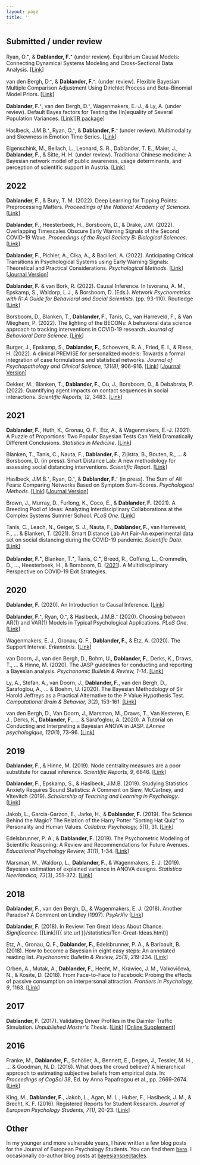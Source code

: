 ```yaml
---
layout: page
title: ''
---
```


## Submitted / under review
Ryan, O.<sup>&#11089;</sup>, & **Dablander, F.**<sup>&#11089;</sup> (under review). Equilibrium Causal Models: Connecting Dynamical Systems Modeling and Cross-Sectional Data Analysis. [[Link](https://psyarxiv.com/q4d9g)]

van den Bergh, D.<sup><small>&#11089;</small></sup>, & **Dablander, F.**<sup><small>&#11089;</small></sup>. (under review). Flexible Bayesian Multiple Comparison Adjustment Using Dirichlet Process and Beta-Binomial Model Priors. [[Link](https://arxiv.org/abs/2208.07086)]

**Dablander, F.**<sup><small>&#11089;</small></sup>, van den Bergh, D.<sup><small>&#11089;</small></sup>, Wagenmakers, E.-J., & Ly, A. (under review). Default Bayes factors for Testing the (In)equality of Several Population Variances. [[Link](https://arxiv.org/abs/2003.06278)][[R package](https://github.com/fdabl/bfvartest)]

Haslbeck, J.M.B.<sup><small>&#11089;</small></sup>, Ryan, O.<sup><small>&#11089;</small></sup>, & **Dablander, F.**<sup><small>&#11089;</small></sup> (under review). Multimodality and Skewness in Emotion Time Series. [[Link](https://psyarxiv.com/qudr6)]

Eigenschink, M., Bellach, L., Leonard, S. R., Dablander, T. E., Maier, J., **Dablander, F.**, & Sitte, H. H. (under review). Traditional Chinese medicine: A Bayesian network model of public awareness, usage determinants, and perception of scientific support in Austria. [[Link](https://www.medrxiv.org/content/10.1101/2021.12.24.21268331v2)]


## 2022
**Dablander, F.**, & Bury, T. M. (2022). Deep Learning for Tipping Points: Preprocessing Matters. *Proceedings of the National Academy of Sciences*. [[Link](https://www.pnas.org/doi/10.1073/pnas.2207720119)]

**Dablander, F.**, Heesterbeek, H., Borsboom, D., & Drake, J.M. (2022). Overlapping Timescales Obscure Early Warning Signals of the Second COVID-19 Wave.  *Proceedings of the Royal Society B: Biological Sciences*. [[Link](https://royalsocietypublishing.org/doi/10.1098/rspb.2021.1809)]

**Dablander, F.**, Pichler, A., Cika, A., & Bacilieri, A. (2022). Anticipating Critical Transitions in Psychological Systems using Early Warning Signals: Theoretical and Practical Considerations. *Psychological Methods*. [[Link](https://psyarxiv.com/5wc28)] [[Journal Version](https://psycnet.apa.org/record/2022-19018-001)]

**Dablander, F.** & van Bork, R. (2022). Causal Inference. In Isvoranu, A. M., Epskamp, S., Waldorp, L.J., & Borsboom, D. (Eds.). *Network Psychometrics with R: A Guide for Behavioral and Social Scientists.* (pp. 93-110). Routledge [[Link](https://royalsocietypublishing.org/doi/10.1098/rspb.2021.1809)]

Borsboom, D., Blanken, T., **Dablander, F.**, Tanis, C., van Harreveld, F., & Van Mieghem, P. (2022). The lighting of the BECONs: A behavioral data science approach to tracking interventions in COVID-19 research. *Journal of Behavioral Data Science*. [[Link](https://jbds.isdsa.org/index.php/jbds/article/view/26)]

Burger, J., Epskamp, S., **Dablander, F.**, Schoevers, R. A., Fried, E. I., & Riese, H. (2022). A clinical PREMISE for personalized models: Towards a formal integration of case formulations and statistical networks. *Journal of Psychopathology and Clinical Science, 131(8)*, 906-916. [[Link](https://psyarxiv.com/bdrs7/)] [[Journal Version](https://psycnet.apa.org/doiLanding?doi=10.1037%2Fabn0000779)]

Dekker, M., Blanken, T., **Dablander, F.**, Ou, J., Borsboom, D., & Debabrata, P. (2022). Quantifying agent impacts on contact sequences in social interactions. *Scientific Reports, 12*, 3483. [[Link](https://www.nature.com/articles/s41598-022-07384-0)]


## 2021
**Dablander, F.**, Huth, K., Gronau, Q. F., Etz, A., & Wagenmakers, E.-J. (2021). A Puzzle of Proportions: Two Popular Bayesian Tests Can Yield Dramatically Different Conclusions. *Statistics in Medicine*. [[Link](https://onlinelibrary.wiley.com/doi/10.1002/sim.9278)]

Blanken, T., Tanis, C., Nauta, F., **Dablander, F.**, Zijlstra, B., Bouten, R., ... & Borsboom, D. (in press). Smart Distance Lab: A new methodology for assessing social distancing interventions. *Scientific Report*. [[Link]](https://osf.io/mjg2f)

Haslbeck, J.M.B.<sup><small>&#11089;</small></sup>, Ryan, O.<sup><small>&#11089;</small></sup>, & **Dablander, F.**<sup><small>&#11089;</small></sup> (in press). The Sum of All Fears: Comparing Networks Based on Symptom Sum-Scores. *Psychological Methods*. [[Link](https://psyarxiv.com/3nxu9)] [[Journal Version](https://psycnet.apa.org/record/2022-14481-001)]

Brown, J., Murray, D., Furlong, K., Coco, E., & **Dablander, F.** (2021). A Breeding Pool of Ideas: Analyzing Interdisciplinary Collaborations at the Complex Systems Summer School. *PLoS One*. [[Link](https://journals.plos.org/plosone/article?id=10.1371/journal.pone.0246260)]

Tanis, C., Leach, N., Geiger, S. J., Nauta, F., **Dablander, F.**, van Harreveld, F., ... & Blanken, T. (2021). Smart Distance Lab Art Fair-An experimental data set on social distancing during the COVID-19 pandemic. *Scientific Data*. [[Link]](https://www.nature.com/articles/s41597-021-00971-2)

**Dablander, F.**<sup>&#11089;</sup>, Blanken, T.<sup>&#11089;</sup>, Tanis, C.<sup>&#11089;</sup>, Breed, R., Coffeng, L., Crommelin, D., ..., Heesterbeek, H., & Borsboom, D. ([2021](https://psyarxiv.com/3jz8e/)). A Multidisciplinary Perspective on COVID-19 Exit Strategies.


## 2020
**Dablander, F.** (2020). An Introduction to Causal Inference. [[Link](https://psyarxiv.com/b3fkw)]

**Dablander, F.**<sup><small>&#11089;</small></sup>, Ryan, O.<sup><small>&#11089;</small></sup>, & Haslbeck, J.M.B.<sup><small>&#11089;</small></sup> (2020). Choosing between AR(1) and VAR(1) Models in Typical Psychological Applications. *PLoS One*. [[Link](https://journals.plos.org/plosone/article?id=10.1371/journal.pone.0240730)]

Wagenmakers, E. J., Gronau, Q. F., **Dablander, F.**, & Etz, A. (2020). The Support Interval. *Erkenntnis*. [[Link](https://link.springer.com/article/10.1007%2Fs10670-019-00209-z)]

van Doorn, J., van den Bergh, D., Bohm, U., **Dablander, F.**, Derks, K., Draws, T., ... & Hinne, M.
(2020). The JASP guidelines for conducting and reporting a Bayesian analysis. *Psychonomic Bulletin & Review, 1-14*. [[Link]](https://link.springer.com/article/10.3758/s13423-020-01798-5)

Ly, A., Stefan, A., van Doorn, J., **Dablander, F.**, van den Bergh, D., Sarafoglou, A., ... & Boehm, U.
(2020). The Bayesian Methodology of Sir Harold Jeffreys as a Practical Alternative to the P Value Hypothesis Test. *Computational Brain & Behavior, 3*(2), 153-161. [[Link]](https://link.springer.com/article/10.1007/s42113-019-00070-x)

van den Bergh, D., Van Doorn, J., Marsman, M., Draws, T., Van Kesteren, E. J., Derks, K.,
**Dablander, F.**, ... & Sarafoglou, A. (2020). A Tutorial on Conducting and Interpreting a Bayesian ANOVA in JASP. *LAnnee psychologique, 120*(1), 73-96. [[Link]](https://www.cairn.info/journal-l-annee-psychologique-2020-1-page-73.htm)


## 2019
**Dablander, F.**, & Hinne, M. (2019). Node centrality measures are a poor substitute for causal inference.  *Scientific Reports, 9*, 6846. [[Link](https://www.nature.com/articles/s41598-019-43033-9)]

**Dablander, F.**, Epskamp, S., & Haslbeck, J.M.B. (2019). Studying Statistics Anxiety Requires Sound Statistics: A Comment on Siew, McCartney, and Vitevitch (2019). *Scholarship of Teaching and Learning in Psychology*. [[Link](https://psyarxiv.com/pfnys)]

Jakob, L., Garcia-Garzon, E., Jarke, H., & **Dablander, F.** (2019). The Science Behind the Magic? The Relation of the Harry Potter "Sorting Hat Quiz" to Personality and Human Values. *Collabra: Psychology, 5*(1), 31. [[Link](https://www.collabra.org/article/10.1525/collabra.240/)]

Edelsbrunner, P. A., & **Dablander, F.** (2019). The Psychometric Modeling of Scientific Reasoning: A Review and Recommendations for Future Avenues. *Educational Psychology Review, 31(1)*, 1-34. [[Link](https://link.springer.com/article/10.1007/s10648-018-9455-5)]

Marsman, M., Waldorp, L., **Dablander, F.**, & Wagenmakers, E. J. (2019). Bayesian estimation of explained variance in ANOVA designs. *Statistica Neerlandica, 73*(3), 351-372. [[Link](https://onlinelibrary.wiley.com/doi/full/10.1111/stan.12173)]

## 2018
**Dablander, F.**, van den Bergh, D., & Wagenmakers, E. J. (2018). Another Paradox? A Comment on Lindley (1997). *PsyArXiv* [[Link](https://psyarxiv.com/gzj5t/)]

**Dablander, F.** (2018). In Review: Ten Great Ideas About Chance. *Significance*. [[Link]({{ site.url }}/statistics/Ten-Great-Ideas.html)]

Etz, A., Gronau, Q. F., **Dablander, F.**, Edelsbrunner, P. A., & Baribault, B. (2018). How to become a Bayesian in eight easy steps: An annotated reading list. *Psychonomic Bulletin & Review, 25(1)*, 219-234. [[Link](https://link.springer.com/article/10.3758/s13423-017-1317-5)]

Orben, A., Mutak, A., **Dablander, F.**, Hecht, M., Krawiec, J. M., Valkovičová, N., & Kosīte, D. (2018). From Face-to-Face to Facebook: Probing the effects of passive consumption on interpersonal attraction. *Frontiers in Psychology, 9*, 1163. [[Link](https://www.frontiersin.org/articles/10.3389/fpsyg.2018.01163/full)]


## 2017
**Dablander, F.** (2017). Validating Driver Profiles in the Daimler Traffic Simulation. *Unpublished Master's Thesis*. [[Link](https://thesiscommons.org/k2xdf/)] [[Online Supplement](https://osf.io/dw5hr/?view_only=992545a0d49a4a0198a215388ee95e5f)]


## 2016
Franke, M., **Dablander, F.**, Schöller, A., Bennett, E., Degen, J., Tessler, M. H., ... & Goodman, N. D. (2016). What does the crowd believe? A hierarchical approach to estimating subjective beliefs from empirical data. In: *Proceedings of CogSci 38*, Ed. by Anna Papafragou et al., pp. 2669-2674. [[Link](https://mindmodeling.org/cogsci2016/papers/0460/)]

King, M., **Dablander, F.**, Jakob, L., Agan, M. L., Huber, F., Haslbeck, J. M., & Brecht, K. F. (2016). Registered Reports for Student Research. *Journal of European Psychology Students, 7(1)*, 20-23. [[Link](https://jeps.efpsa.org/articles/10.5334/jeps.401/)]


## Other
In my younger and more vulnerable years, I have written a few blog posts for the Journal of European Psychology Students. You can find them [here](https://blog.efpsa.org/author/fabian-dablander/). I occasionally co-author blog posts at [bayesianspectacles](https://www.bayesianspectacles.org/).
